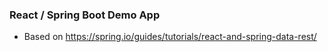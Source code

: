 ### React / Spring Boot Demo App

- Based on https://spring.io/guides/tutorials/react-and-spring-data-rest/
